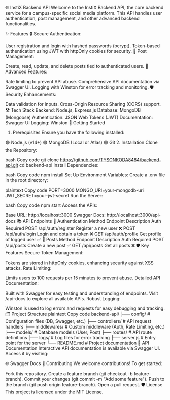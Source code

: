 🌐 InstiX Backend API
Welcome to the InstiX Backend API, the core backend service for a campus-specific social media platform. This API handles user authentication, post management, and other advanced backend functionalities.

✨ Features
🔒 Secure Authentication:

User registration and login with hashed passwords (bcrypt).
Token-based authentication using JWT with httpOnly cookies for security.
📝 Post Management:

Create, read, update, and delete posts tied to authenticated users.
🚀 Advanced Features:

Rate limiting to prevent API abuse.
Comprehensive API documentation via Swagger UI.
Logging with Winston for error tracking and monitoring.
🛡️ Security Enhancements:

Data validation for inputs.
Cross-Origin Resource Sharing (CORS) support.
🛠️ Tech Stack
Backend: Node.js, Express.js
Database: MongoDB (Mongoose)
Authentication: JSON Web Tokens (JWT)
Documentation: Swagger UI
Logging: Winston
🚀 Getting Started
1. Prerequisites
Ensure you have the following installed:

🟢 Node.js (v14+)
🟢 MongoDB (Local or Atlas)
🟢 Git
2. Installation
Clone the Repository:

bash
Copy code
git clone https://github.com/TYSONKODA8484/backend-api.git
cd backend-api
Install Dependencies:

bash
Copy code
npm install
Set Up Environment Variables: Create a .env file in the root directory:

plaintext
Copy code
PORT=3000
MONGO_URI=your-mongodb-uri
JWT_SECRET=your-jwt-secret
Run the Server:

bash
Copy code
npm start
Access the APIs:

Base URL: http://localhost:3000
Swagger Docs: http://localhost:3000/api-docs
📚 API Endpoints
🔑 Authentication
Method	Endpoint	Description	Auth Required
POST	/api/auth/register	Register a new user	❌
POST	/api/auth/login	Login and obtain a token	❌
GET	/api/auth/profile	Get profile of logged user	✅
📝 Posts
Method	Endpoint	Description	Auth Required
POST	/api/posts	Create a new post	✅
GET	/api/posts	Get all posts	❌
🛡️ Key Features
Secure Token Management:

Tokens are stored in httpOnly cookies, enhancing security against XSS attacks.
Rate Limiting:

Limits users to 100 requests per 15 minutes to prevent abuse.
Detailed API Documentation:

Built with Swagger for easy testing and understanding of endpoints.
Visit /api-docs to explore all available APIs.
Robust Logging:

Winston is used to log errors and requests for easy debugging and tracking.
🗂️ Project Structure
plaintext
Copy code
backend-api/
├── config/               # Configuration files (DB, Swagger, etc.)
├── controllers/          # API request handlers
├── middlewares/          # Custom middleware (Auth, Rate Limiting, etc.)
├── models/               # Database models (User, Post)
├── routes/               # API route definitions
├── logs/                 # Log files for error tracking
├── server.js             # Entry point for the server
└── README.md             # Project documentation
📖 API Documentation
Interactive API documentation is available via Swagger UI. Access it by visiting:

🌐 Swagger Docs
🤝 Contributing
We welcome contributions! To get started:

Fork this repository.
Create a feature branch (git checkout -b feature-branch).
Commit your changes (git commit -m "Add some feature").
Push to the branch (git push origin feature-branch).
Open a pull request.
🛡️ License
This project is licensed under the MIT License.
